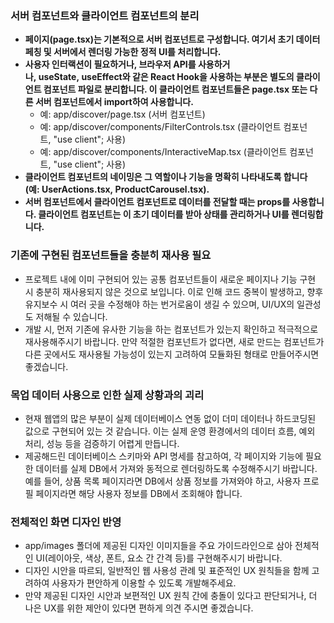 ### 서버 컴포넌트와 클라이언트 컴포넌트의 분리

- **페이지(page.tsx)는 기본적으로 서버 컴포넌트로 구성합니다. 여기서 초기 데이터 페칭 및 서버에서 렌더링 가능한 정적 UI를 처리합니다.**
- **사용자 인터랙션이 필요하거나, 브라우저 API를 사용하거나, useState, useEffect와 같은 React Hook을 사용하는 부분은 별도의 클라이언트 컴포넌트 파일로 분리합니다. 이 클라이언트 컴포넌트들은 page.tsx 또는 다른 서버 컴포넌트에서 import하여 사용합니다.**
  - 예: app/discover/page.tsx (서버 컴포넌트)
  - 예: app/discover/components/FilterControls.tsx (클라이언트 컴포넌트, "use client"; 사용)
  - 예: app/discover/components/InteractiveMap.tsx (클라이언트 컴포넌트, "use client"; 사용)
- **클라이언트 컴포넌트의 네이밍은 그 역할이나 기능을 명확히 나타내도록 합니다 (예: UserActions.tsx, ProductCarousel.tsx).**
- **서버 컴포넌트에서 클라이언트 컴포넌트로 데이터를 전달할 때는 props를 사용합니다. 클라이언트 컴포넌트는 이 초기 데이터를 받아 상태를 관리하거나 UI를 렌더링합니다.**

### **기존에 구현된 컴포넌트들을 충분히 재사용 필요**

- 프로젝트 내에 이미 구현되어 있는 공통 컴포넌트들이 새로운 페이지나 기능 구현 시 충분히 재사용되지 않은 것으로 보입니다. 이로 인해 코드 중복이 발생하고, 향후 유지보수 시 여러 곳을 수정해야 하는 번거로움이 생길 수 있으며, UI/UX의 일관성도 저해될 수 있습니다.
- 개발 시, 먼저 기존에 유사한 기능을 하는 컴포넌트가 있는지 확인하고 적극적으로 재사용해주시기 바랍니다. 만약 적절한 컴포넌트가 없다면, 새로 만드는 컴포넌트가 다른 곳에서도 재사용될 가능성이 있는지 고려하여 모듈화된 형태로 만들어주시면 좋겠습니다.

### **목업 데이터 사용으로 인한 실제 상황과의 괴리**

- 현재 웹앱의 많은 부분이 실제 데이터베이스 연동 없이 더미 데이터나 하드코딩된 값으로 구현되어 있는 것 같습니다. 이는 실제 운영 환경에서의 데이터 흐름, 예외 처리, 성능 등을 검증하기 어렵게 만듭니다.
- 제공해드린 데이터베이스 스키마와 API 명세를 참고하여, 각 페이지와 기능에 필요한 데이터를 실제 DB에서 가져와 동적으로 렌더링하도록 수정해주시기 바랍니다. 예를 들어, 상품 목록 페이지라면 DB에서 상품 정보를 가져와야 하고, 사용자 프로필 페이지라면 해당 사용자 정보를 DB에서 조회해야 합니다.

### 전체적인 화면 디자인 반영

- app/images 폴더에 제공된 디자인 이미지들을 주요 가이드라인으로 삼아 전체적인 UI(레이아웃, 색상, 폰트, 요소 간 간격 등)를 구현해주시기 바랍니다.
- 디자인 시안을 따르되, 일반적인 웹 사용성 관례 및 표준적인 UX 원칙들을 함께 고려하여 사용자가 편안하게 이용할 수 있도록 개발해주세요.
- 만약 제공된 디자인 시안과 보편적인 UX 원칙 간에 충돌이 있다고 판단되거나, 더 나은 UX를 위한 제안이 있다면 편하게 의견 주시면 좋겠습니다.